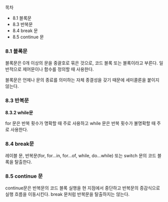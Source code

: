 목차

- 8.1 블록문
- 8.3 반복문
- 8.4 break 문
- 8.5 continue 문

### 8.1 블록문

블록문은 0개 이상의 문을 중괄호로 묶은 것으로, 코드 블록 또는 블록이라고 부른다. 일반적으로 제어문이나 함수를 정의할 때 사용한다.

블록문은 언제나 문의 종료를 의미하는 자체 종결성을 갖기 때문에 세미콜론을 붙이지 않는다.

### 8.3 반복문

**8.3.2 while문**

for 문은 반복 횟수가 명확할 때 주로 사용하고 while 문은 반복 횟수가 불명확할 때 주로 사용한다.

### 8.4 break문

레이블 문, 반복문(for, for…in, for…of, while, do…while) 또는 switch 문의 코드 블록을 탈출한다.

### 8.5 continue 문

continue문은 반복문의 코드 블록 실행을 현 지점에서 중단하고 반복문의 증감식으로 실행 흐름을 이동시킨다. break 문처럼 반복문을 탈출하지는 않는다.